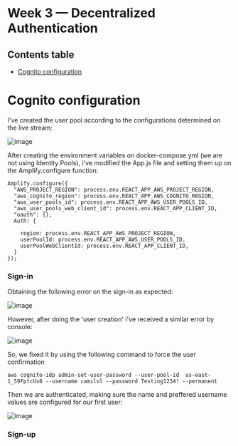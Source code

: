 # Week 3 — Decentralized Authentication

## Contents table

- [Cognito configuration](#cognito-configuration)

# Cognito configuration

I've created the user pool according to the configurations determined on the live stream:

![image](https://user-images.githubusercontent.com/49325152/224083459-aa19d7ab-be48-4a53-9100-8e4520a760c9.png)

After creating the environment variables on docker-compose.yml (we are not using Identity Pools), i've modified the App.js file and setting them up on the Amplify.configure function: 

````
Amplify.configure({
  "AWS_PROJECT_REGION": process.env.REACT_APP_AWS_PROJECT_REGION,
  "aws_cognito_region": process.env.REACT_APP_AWS_COGNITO_REGION,
  "aws_user_pools_id": process.env.REACT_APP_AWS_USER_POOLS_ID,
  "aws_user_pools_web_client_id": process.env.REACT_APP_CLIENT_ID,
  "oauth": {},
  Auth: {

    region: process.env.REACT_APP_AWS_PROJECT_REGION,
    userPoolId: process.env.REACT_APP_AWS_USER_POOLS_ID,        
    userPoolWebClientId: process.env.REACT_APP_CLIENT_ID,
  }
});
````

### Sign-in

Obtaining the following error on the sign-in as expected:

![image](https://user-images.githubusercontent.com/49325152/224176594-d00f0a56-7628-4c5c-bc34-6ad3adf90d77.png)

However, after doing the 'user creation' i've received a similar error by console:

![image](https://user-images.githubusercontent.com/49325152/224178566-4a10a7ca-201f-40c4-9a1d-9c606a66d97c.png)

So, we fixed it by using the following command to force the user confirmation

````
aws cognito-idp admin-set-user-password --user-pool-id  us-east-1_59FptcUv8 --username camilol --password Testing1234! --permanent
````

Then we are authenticated, making sure the name and preffered username values are configured for our first user:

![image](https://user-images.githubusercontent.com/49325152/224446393-a99ab909-2e4f-45ff-a287-af2338c4c236.png)

### Sign-up
